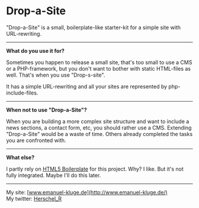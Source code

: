 Drop-a-Site
===========

"Drop-a-Site" is a small, boilerplate-like starter-kit for a simple site with URL-rewriting.

_______________________

**What do you use it for?**

Sometimes you happen to release a small site, that's too small to use a CMS or a PHP-framework, but you don't want to bother with static HTML-files as well. That's when you use "Drop-s-site".

It has a simple URL-rewriting and all your sites are represented by php-include-files.

_______________________

**When not to use "Drop-a-Site"?**

When you are building a more complex site structure and want to include a news sections, a contact form, etc, you should rather use a CMS. Extending "Drop-a-Site" would be a waste of time. Others already completed the tasks you are confronted with.

______________________

**What else?**

I partly rely on [HTML5 Boilerplate](http://html5boilerplate.com/) for this project. Why? I like. But it's not fully integrated. Maybe I'll do this later.

______________________

My site: [www.emanuel-kluge.de](http://www.emanuel-kluge.de/)  
My twitter: [Herschel_R](http://twitter.com/Herschel_R)